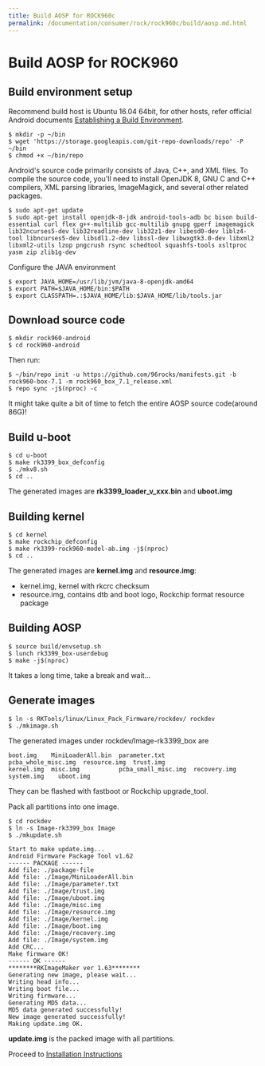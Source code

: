 ```yaml
---
title: Build AOSP for ROCK960c
permalink: /documentation/consumer/rock/rock960c/build/aosp.md.html
---
```


# Build AOSP for ROCK960

## Build environment setup

Recommend build host is Ubuntu 16.04 64bit, for other hosts, refer official Android documents [Establishing a Build Environment](https://source.android.com/setup/build/initializing).


```shell
$ mkdir -p ~/bin
$ wget 'https://storage.googleapis.com/git-repo-downloads/repo' -P ~/bin
$ chmod +x ~/bin/repo
```

Android's source code primarily consists of Java, C++, and XML files. To compile the source code, you'll need to install OpenJDK 8, GNU C and C++ compilers, XML parsing libraries, ImageMagick, and several other related packages.


```shell
$ sudo apt-get update
$ sudo apt-get install openjdk-8-jdk android-tools-adb bc bison build-essential curl flex g++-multilib gcc-multilib gnupg gperf imagemagick lib32ncurses5-dev lib32readline-dev lib32z1-dev libesd0-dev liblz4-tool libncurses5-dev libsdl1.2-dev libssl-dev libwxgtk3.0-dev libxml2 libxml2-utils lzop pngcrush rsync schedtool squashfs-tools xsltproc yasm zip zlib1g-dev
```

Configure the JAVA environment

```shell
$ export JAVA_HOME=/usr/lib/jvm/java-8-openjdk-amd64
$ export PATH=$JAVA_HOME/bin:$PATH
$ export CLASSPATH=.:$JAVA_HOME/lib:$JAVA_HOME/lib/tools.jar
```

## Download source code

```shell
$ mkdir rock960-android
$ cd rock960-android
```
Then run:

```shell
$ ~/bin/repo init -u https://github.com/96rocks/manifests.git -b rock960-box-7.1 -m rock960_box_7.1_release.xml
$ repo sync -j$(nproc) -c
```
It might take quite a bit of time to fetch the entire AOSP source code(around 86G)!

## Build u-boot

```shell
$ cd u-boot
$ make rk3399_box_defconfig
$ ./mkv8.sh
$ cd ..
```

The generated images are **rk3399_loader_v_xxx.bin** and **uboot.img**

## Building kernel

```shell
$ cd kernel
$ make rockchip_defconfig
$ make rk3399-rock960-model-ab.img -j$(nproc)
$ cd ..
```

The generated images are **kernel.img** and **resource.img**:

- kernel.img, kernel with rkcrc checksum
- resource.img, contains dtb and boot logo, Rockchip format resource package

## Building AOSP

```shell
$ source build/envsetup.sh
$ lunch rk3399_box-userdebug
$ make -j$(nproc)
```

It takes a long time, take a break and wait...


## Generate images

```shell
$ ln -s RKTools/linux/Linux_Pack_Firmware/rockdev/ rockdev
$ ./mkimage.sh
```

The generated images under rockdev/Image-rk3399_box are

    boot.img    MiniLoaderAll.bin  parameter.txt        pcba_whole_misc.img  resource.img  trust.img
    kernel.img  misc.img           pcba_small_misc.img  recovery.img         system.img    uboot.img

They can be flashed with fastboot or Rockchip upgrade_tool.

Pack all partitions into one image.

```shell
$ cd rockdev
$ ln -s Image-rk3399_box Image
$ ./mkupdate.sh
```

    Start to make update.img...
    Android Firmware Package Tool v1.62
    ------ PACKAGE ------
    Add file: ./package-file
    Add file: ./Image/MiniLoaderAll.bin
    Add file: ./Image/parameter.txt
    Add file: ./Image/trust.img
    Add file: ./Image/uboot.img
    Add file: ./Image/misc.img
    Add file: ./Image/resource.img
    Add file: ./Image/kernel.img
    Add file: ./Image/boot.img
    Add file: ./Image/recovery.img
    Add file: ./Image/system.img
    Add CRC...
    Make firmware OK!
    ------ OK ------
    ********RKImageMaker ver 1.63********
    Generating new image, please wait...
    Writing head info...
    Writing boot file...
    Writing firmware...
    Generating MD5 data...
    MD5 data generated successfully!
    New image generated successfully!
    Making update.img OK.


**update.img** is the packed image with all partitions.

Proceed to [Installation Instructions](../installation)
